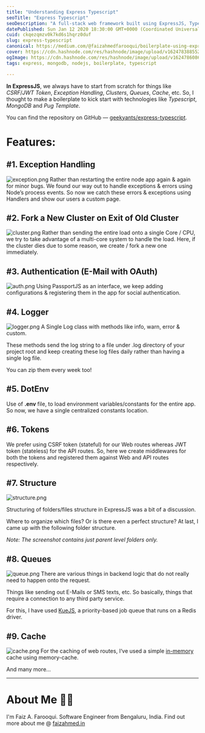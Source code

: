 ```yaml
---
title: "Understanding Express Typescript"
seoTitle: "Express Typescript"
seoDescription: "A full-stack web framework built using ExpressJS, TypeScript & MongoDB."
datePublished: Sun Jan 12 2020 18:30:00 GMT+0000 (Coordinated Universal Time)
cuid: ckqezqmzv0k7kd6s1hqrz0duf
slug: express-typescript
canonical: https://medium.com/@faizahmedfarooqui/boilerplate-using-express-typescript-e15bd4afcb96
cover: https://cdn.hashnode.com/res/hashnode/image/upload/v1624783885522/83P-q9O7c.png
ogImage: https://cdn.hashnode.com/res/hashnode/image/upload/v1624786086084/M60B289zN.png
tags: express, mongodb, nodejs, boilerplate, typescript

---
```


**In ExpressJS**, we always have to start from scratch for things like *CSRF*/*JWT Token*, *Exception Handling*, *Clusters*, *Queues*, *Cache*, etc. So, I thought to make a boilerplate to kick start with technologies like *Typescript*, *MongoDB* and *Pug Template*.

You can find the repository on GitHub — [geekyants/express-typescript](https://github.com/GeekyAnts/express-typescript).

# Features:

## #1. Exception Handling

![exception.png](https://cdn.hashnode.com/res/hashnode/image/upload/v1624785284661/QWofZrlJK.png) Rather than restarting the entire node app again & again for minor bugs.
We found our way out to handle exceptions & errors using Node’s process events.
So now we catch these errors & exceptions using Handlers and show our users a custom page.

## #2. Fork a New Cluster on Exit of Old Cluster

![cluster.png](https://cdn.hashnode.com/res/hashnode/image/upload/v1624785492219/BjcMrvVuA.png) Rather than sending the entire load onto a single Core / CPU, we try to take advantage of a multi-core system to handle the load. Here, if the cluster dies due to some reason, we create / fork a new one immediately.

## #3. Authentication (E-Mail with OAuth)

![auth.png](https://cdn.hashnode.com/res/hashnode/image/upload/v1624785537128/CCCsRJj8t.png)
Using PassportJS as an interface, we keep adding configurations & registering them in the app for social authentication.

## #4. Logger

![logger.png](https://cdn.hashnode.com/res/hashnode/image/upload/v1624785584131/XcecZ2EGO.png) A Single Log class with methods like info, warn, error & custom.

These methods send the log string to a file under <YYYY-MM-DD>.log directory of your project root and keep creating these log files daily rather than having a single log file.

You can zip them every week too!

## #5. DotEnv

Use of **.env** file, to load environment variables/constants for the entire app. So now, we have a single centralized constants location.

## #6. Tokens

We prefer using CSRF token (stateful) for our Web routes whereas JWT token (stateless) for the API routes. So, here we create middlewares for both the tokens and registered them against Web and API routes respectively.

## #7. Structure

![structure.png](https://cdn.hashnode.com/res/hashnode/image/upload/v1624785818804/AlM-D8zQw.png)

Structuring of folders/files structure in ExpressJS was a bit of a discussion.

Where to organize which files?
Or is there even a perfect structure?
At last, I came up with the following folder structure.

*Note: The screenshot contains just parent level folders only.*

## #8. Queues

![queue.png](https://cdn.hashnode.com/res/hashnode/image/upload/v1624785772609/QhaJZDqYW.png)
There are various things in backend logic that do not really need to happen onto the request.

Things like sending out E-Mails or SMS texts, etc. So basically, things that require a connection to any third party service.

For this, I have used [KueJS](https://github.com/Automattic/kue), a priority-based job queue that runs on a Redis driver.

## #9. Cache

![cache.png](https://cdn.hashnode.com/res/hashnode/image/upload/v1624785933709/nmhW59SCE.png)
For the caching of web routes, I‘ve used a simple [in-memory](https://github.com/ptarjan/node-cache) cache using memory-cache.

And many more…

- - -

# About Me 👨‍💻

I'm Faiz A. Farooqui. Software Engineer from Bengaluru, India. Find out more about me @ [faizahmed.in](https://faizahmed.in)